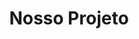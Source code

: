 ---
title: "Nosso Projeto"
description: "Em nosso projeto promovemos experiências presenciais e remotas."
draft: false
bg_image: "images/featue-bg.jpg"
---